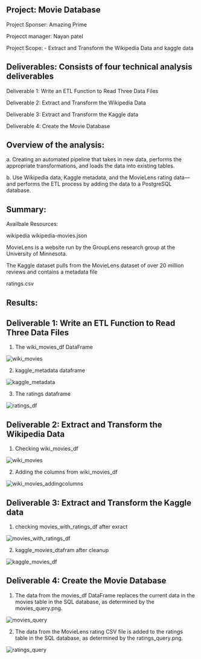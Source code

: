 ## Project: Movie Database

Project Sponser: Amazing Prime

Projecct manager: Nayan patel

Project Scope: - Extract and Transform the Wikipedia Data and kaggle data

## Deliverables: Consists of four technical analysis deliverables

Deliverable 1: Write an ETL Function to Read Three Data Files

Deliverable 2: Extract and Transform the Wikipedia Data

Deliverable 3: Extract and Transform the Kaggle data

Deliverable 4: Create the Movie Database

## Overview of the analysis: 

a. Creating an automated pipeline that takes in new data, performs the appropriate transformations, and loads the data into existing tables.

b. Use Wikipedia data, Kaggle metadata, and the MovieLens rating data—and performs the ETL process by adding the data to a PostgreSQL database.



## Summary: 

Availbale Resources:

wikipedia wikipedia-movies.json 

MovieLens is a website run by the GroupLens research group at the University of Minnesota.

The Kaggle dataset pulls from the MovieLens dataset of over 20 million reviews and contains a metadata file

ratings.csv

## Results:

## Deliverable 1: Write an ETL Function to Read Three Data Files

1. The wiki_movies_df DataFrame

![wiki_movies](class/wiki_movies_df.png)

2. kaggle_metadata dataframe

![kaggle_metadata](class/kaggle_metadata.png)

3. The ratings dataframe

![ratings_df](class/ratings_df.png)

## Deliverable 2: Extract and Transform the Wikipedia Data

1. Checking wiki_movies_df

![wiki_movies](class/wiki_movies_dframe.png)

2. Adding the columns from wiki_movies_df

![wiki_movies_addingcolumns](class/added_columns_to_df.png)

## Deliverable 3: Extract and Transform the Kaggle data

1. checking movies_with_ratings_df after exract

![movies_with_ratings_df](class/movies_with_ratings_df.png)

2. kaggle_movies_dtafram after cleanup

![kaggle_movies_df](class/kaggle_movies_df.png)

## Deliverable 4: Create the Movie Database

1. The data from the movies_df DataFrame replaces the current data in the movies table in the SQL database, as determined by the movies_query.png. 

![movies_query](class/movies_query.png)

2. The data from the MovieLens rating CSV file is added to the ratings table in the SQL database, as determined by the ratings_query.png.

![ratings_query](class/ratings_query.png)

 









 

